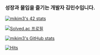 ### 성장과 몰입을 즐기는 개발자 김민수입니다.

[![mikim3's 42 stats](https://badge.mediaplus.ma/honeytones/mikim3)](https://github.com/mikim3/badge42)

[![Solved.ac 프로필](http://mazassumnida.wtf/api/v2/generate_badge?boj=rlaalstn0107)](https://solved.ac/rlaalstn0107)

[![mikim3's GitHub stats](https://github-readme-stats.vercel.app/api?username=mikim3&show_icons=true&theme=radical)](https://github.com/mikim3/github-readme-stats)

[![Hits](https://hits.seeyoufarm.com/api/count/incr/badge.svg?url=https%3A%2F%2Fgithub.com%2Fmikim3&count_bg=%2379C83D&title_bg=%23555555&icon=&icon_color=%23E7E7E7&title=hits&edge_flat=false)](https://hits.seeyoufarm.com)

<!--
- 🔭 I’m currently working on ...
- 🌱 I’m currently learning ...
- 👯 I’m looking to collaborate on ...
- 🤔 I’m looking for help with ...
- 💬 Ask me about ...
- 📫 How to reach me: ...
- 😄 Pronouns: ...
- ⚡ Fun fact: ...
-->

